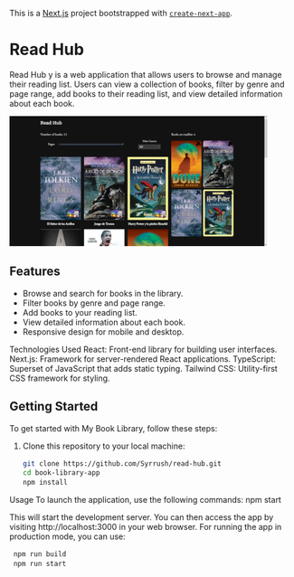 This is a [Next.js](https://nextjs.org/) project bootstrapped with [`create-next-app`](https://github.com/vercel/next.js/tree/canary/packages/create-next-app).

# Read Hub

Read Hub y is a web application that allows users to browse and manage their reading list. Users can view a collection of books, filter by genre and page range, add books to their reading list, and view detailed information about each book.

<img height='230' src='./public/Landing.png'>

## Features

- Browse and search for books in the library.
- Filter books by genre and page range.
- Add books to your reading list.
- View detailed information about each book.
- Responsive design for mobile and desktop.

Technologies Used
React: Front-end library for building user interfaces.
Next.js: Framework for server-rendered React applications.
TypeScript: Superset of JavaScript that adds static typing.
Tailwind CSS: Utility-first CSS framework for styling.



## Getting Started

To get started with My Book Library, follow these steps:

1. Clone this repository to your local machine:

   ```bash
   git clone https://github.com/Syrrush/read-hub.git
   cd book-library-app
   npm install

Usage
To launch the application, use the following commands:
   npm start

This will start the development server. You can then access the app by visiting http://localhost:3000 in your web browser.
For running the app in production mode, you can use:
   ```bash
    npm run build
    npm run start


